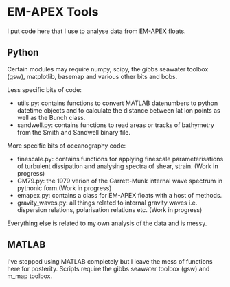 EM-APEX Tools
=============
I put code here that I use to analyse data from EM-APEX floats.

Python
------
Certain modules may require numpy, scipy, the gibbs seawater toolbox (gsw),
matplotlib, basemap and various other bits and bobs.

Less specific bits of code:

* utils.py: contains functions to convert MATLAB datenumbers to python datetime 
objects and to calculate the distance between lat lon points as well as the
Bunch class.
* sandwell.py: contains functions to read areas or tracks of bathymetry from the 
Smith and Sandwell binary file. 

More specific bits of oceanography code:

* finescale.py: contains functions for applying finescale parameterisations of 
turbulent dissipation and analysing spectra of shear, strain. (Work in progress)
* GM79.py: the 1979 verion of the Garrett-Munk internal wave spectrum in pythonic 
form.(Work in progress)
* emapex.py: contains a class for EM-APEX floats with a host of methods. 
* gravity_waves.py: all things related to internal gravity waves i.e. dispersion 
relations, polarisation relations etc. (Work in progress)

Everything else is related to my own analysis of the data and is messy.


MATLAB
------

I've stopped using MATLAB completely but I leave the mess of functions here for 
posterity. Scripts require the gibbs seawater toolbox (gsw) and m_map toolbox.

